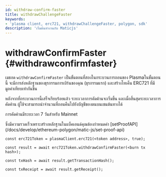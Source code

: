 ```yaml
---
id: withdraw-confirm-faster
title: withdrawChallengeFaster
keywords:
- 'plasma client, erc721, withdrawChallengeFaster, polygon, sdk'
description: 'เริ่มต้นทำงานกับ Maticjs'
---
```


# withdrawConfirmFaster {#withdrawconfirmfaster}

เมธอด `withdrawConfirmFaster` เป็นขั้นตอนที่สองในกระบวนการถอนของ Plasmaในขั้นตอนนี้ จะมีการส่งหลักฐานของธุรกรรมการเบิร์นของคุณ (ธุรกรรมแรก) และสร้างโทเค็น ERC721 ที่มีมูลค่าเทียบเท่ากันขึ้น

หลังจากที่กระบวนการนี้เสร็จเรียบร้อยแล้ว ระยะเวลาการคัดค้านจะเริ่มขึ้น และเมื่อสิ้นสุดระยะเวลาการคัดค้าน ผู้ใช้จะสามารถนำจำนวนที่ถอนคืนไปยังบัญชีของตนบนเชนต้นทางได้

การคัดค้านมีระยะเวลา 7 วันสำหรับ Mainnet

<div class="highlight mb-20px mt-20px">ซึ่งมีความรวดเร็วเพราะสร้างหลักฐานในแบ็คเอนด์คุณต้องกำหนดค่า [setProofAPI](/docs/develop/ethereum-polygon/matic-js/set-proof-api)</div>

```
const erc721Token = plasmaClient.erc721(<token address>, true);

const result = await erc721Token.withdrawConfirmFaster(<burn tx hash>);

const txHash = await result.getTransactionHash();

const txReceipt = await result.getReceipt();

```
